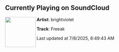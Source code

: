 ## Currently Playing on SoundCloud

[<img align="left" width="100" src="https://i1.sndcdn.com/artworks-bvbPuAATsK53Bz3R-fEYKdg-t500x500.jpg">](https://soundcloud.com/brightviolet/freeak)

**Artist**: brightviolet 

**Track**: Freeak

Last updated at 7/8/2025, 8:49:43 AM
